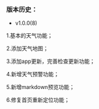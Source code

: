 
### 版本历史：

- v1.0.0(8)

1.基本的天气功能；

2.添加天气地图；

3.添加app更新，完善检查更新功能；

4.新增天气预警功能；

5.新增markdown预览功能；

6.修复首页重新定位功能；